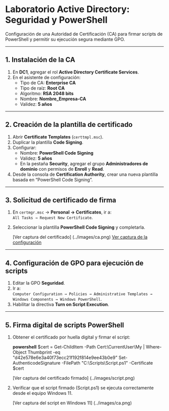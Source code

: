 # Laboratorio Active Directory: Seguridad y PowerShell

Configuración de una Autoridad de Certificación (CA) para firmar scripts de PowerShell y permitir su ejecución segura mediante GPO.

---

## 1. Instalación de la CA

1. En **DC1**, agregar el rol **Active Directory Certificate Services**.  
2. En el asistente de configuración:  
   - Tipo de CA: **Enterprise CA**  
   - Tipo de raíz: **Root CA**  
   - Algoritmo: **RSA 2048 bits**  
   - Nombre: **Nombre_Empresa-CA**  
   - Validez: **5 años**

---

## 2. Creación de la plantilla de certificado

1. Abrir **Certificate Templates** (`certtmpl.msc`).  
2. Duplicar la plantilla **Code Signing**.  
3. Configurar:
   - Nombre: **PowerShell Code Signing**  
   - Validez: **5 años**  
   - En la pestaña **Security**, agregar el grupo **Administradores de dominio** con permisos de **Enroll** y **Read**.  
4. Desde la consola de **Certification Authority**, crear una nueva plantilla basada en “PowerShell Code Signing”.

---

## 3. Solicitud de certificado de firma

1. En `certmgr.msc` → **Personal → Certificates**, ir a:  
   `All Tasks → Request New Certificate`.  
2. Seleccionar la plantilla **PowerShell Code Signing** y completarla.  

	[Ver captura del certificado] (../images/ca.png)
	[Ver captura de la configuración](../images/ibm.png)

---

## 4. Configuración de GPO para ejecución de scripts

1. Editar la GPO **Seguridad**.  
2. Ir a:  
   `Computer Configuration → Policies → Administrative Templates → Windows Components → Windows PowerShell`.  
3. Habilitar la directiva **Turn on Script Execution**.

---

## 5. Firma digital de scripts PowerShell

1. Obtener el certificado por huella digital y firmar el script:

   **powershell**
   $cert = Get-ChildItem -Path Cert:\CurrentUser\My | Where-Object Thumbprint -eq "d42e578e6e3a40f73ecc21f192f814e9ee43b0e9"
   Set-AuthenticodeSignature -FilePath "C:\Scripts\Script.ps1" -Certificate $cert
   
   [Ver captura del certificado firmado] (../images/script.png)
   
2. Verificar que el script firmado (Script.ps1) se ejecuta correctamente desde el equipo Windows 11.

	[Ver captura del script en Windows 11] (../images/ca.png)
